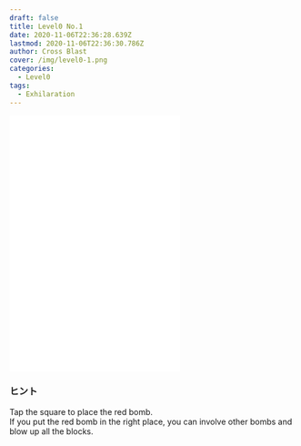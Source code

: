 ```yaml
---
draft: false
title: Level0 No.1
date: 2020-11-06T22:36:28.639Z
lastmod: 2020-11-06T22:36:30.786Z
author: Cross Blast
cover: /img/level0-1.png
categories:
  - Level0
tags:
  - Exhilaration
---
```

<iframe style="height: 450px;" src="//fervent-lumiere-0e0ee3.netlify.app/#/blast/level0-1/en" frameborder="0" scrolling="no" allowfullscreen=""></iframe>

### ヒント

Tap the square to place the red bomb.\
If you put the red bomb in the right place, you can involve other bombs and blow up all the blocks.